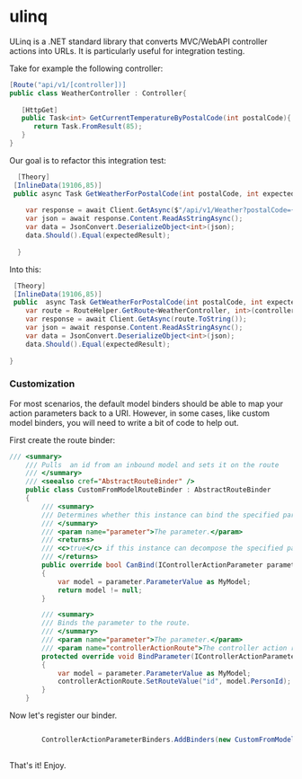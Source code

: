 # ulinq
ULinq is a .NET standard library that converts MVC/WebAPI controller actions into URLs. It is particularly useful for integration testing.


Take for example the following controller:

``` csharp
[Route("api/v1/[controller])]
public class WeatherController : Controller{
  
   [HttpGet]
   public Task<int> GetCurrentTemperatureByPostalCode(int postalCode){
      return Task.FromResult(85);
   }
}
```

Our goal is to refactor this integration test:
```csharp
  [Theory]
 [InlineData(19106,85)]
 public async Task GetWeatherForPostalCode(int postalCode, int expectedResult){
  
    var response = await Client.GetAsync($"/api/v1/Weather?postalCode={postalCode}");
    var json = await response.Content.ReadAsStringAsync();
    var data = JsonConvert.DeserializeObject<int>(json);
    data.Should().Equal(expectedResult);
   
  } 
```
Into this:
``` csharp
 [Theory]
 [InlineData(19106,85)]
 public  async Task GetWeatherForPostalCode(int postalCode, int expectedResult){
    var route = RouteHelper.GetRoute<WeatherController, int>(controller => controller.GetCurrentTemperatureByPostalCode(postalCode));
    var response = await Client.GetAsync(route.ToString());
    var json = await response.Content.ReadAsStringAsync();
    var data = JsonConvert.DeserializeObject<int>(json);
    data.Should().Equal(expectedResult);
   
}
```

### Customization

For most scenarios, the default model binders should be able to map your action parameters back to a URI.  However, in some cases, like custom model binders, you will need to write a bit of code to help out.

First create the route binder:
``` csharp
/// <summary>
    /// Pulls  an id from an inbound model and sets it on the route
    /// </summary>
    /// <seealso cref="AbstractRouteBinder" />
    public class CustomFromModelRouteBinder : AbstractRouteBinder
    {
        /// <summary>
        /// Determines whether this instance can bind the specified parameter.
        /// </summary>
        /// <param name="parameter">The parameter.</param>
        /// <returns>
        /// <c>true</c> if this instance can decompose the specified parameter; otherwise, <c>false</c>.
        /// </returns>
        public override bool CanBind(IControllerActionParameter parameter)
        {
            var model = parameter.ParameterValue as MyModel;
            return model != null;
        }

        /// <summary>
        /// Binds the parameter to the route.
        /// </summary>
        /// <param name="parameter">The parameter.</param>
        /// <param name="controllerActionRoute">The controller action route.</param>
        protected override void BindParameter(IControllerActionParameter parameter, IControllerActionRoute controllerActionRoute)
        {
            var model = parameter.ParameterValue as MyModel;
            controllerActionRoute.SetRouteValue("id", model.PersonId);
        }
    } 
```

Now let's register our binder. 
``` csharp

        ControllerActionParameterBinders.AddBinders(new CustomFromModelBinder());
       
```

That's it!  Enjoy.